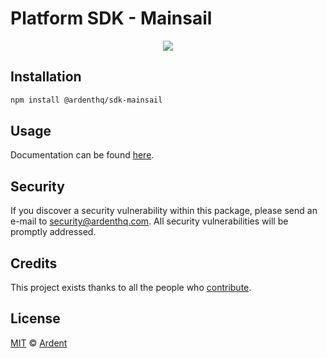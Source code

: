 # Platform SDK - Mainsail

<p align="center">
    <img src="https://raw.githubusercontent.com/ArdentHQ/platform-sdk/master/packages/sdk-mainsail/banner.png" />
</p>

## Installation

```bash
npm install @ardenthq/sdk-mainsail
```

## Usage

Documentation can be found [here](https://ark.dev/docs/platform-sdk/coins/mainsail).

## Security

If you discover a security vulnerability within this package, please send an e-mail to security@ardenthq.com. All security vulnerabilities will be promptly addressed.

## Credits

This project exists thanks to all the people who [contribute](../../contributors).

## License

[MIT](LICENSE) © [Ardent](https://ardenthq.com)
